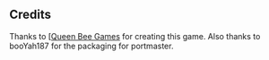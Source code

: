 ## Credits

Thanks to [[Queen Bee Games](https://store.steampowered.com/search/?developer=Queen%20Bee%20Games&snr=1_5_9__2000) for creating this game.  Also thanks to booYah187 for the packaging for portmaster.

